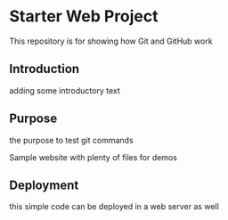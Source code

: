 # Starter Web Project

This repository is for showing how Git and GitHub work

## Introduction
adding some introductory text

## Purpose
the purpose to test git commands 

Sample website with plenty of files for demos

## Deployment
this simple code can be deployed in a web server as well 